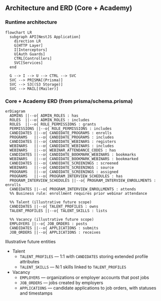 ## Architecture and ERD (Core + Academy)

### Runtime architecture

```mermaid
flowchart LR
  subgraph API[NestJS Application]
    direction LR
    G[HTTP Layer]
    I[Interceptors]
    U[Auth Guards]
    CTRL[Controllers]
    SVC[Services]
  end

  G --> I --> U --> CTRL --> SVC
  SVC --> PRISMA[(Prisma)]
  SVC --> S3[(S3 Storage)]
  SVC --> MAIL[(Mailer)]
```

### Core + Academy ERD (from prisma/schema.prisma)

```mermaid
erDiagram
  ADMINS ||--o{ ADMIN_ROLES : has
  ROLES  ||--o{ ADMIN_ROLES : includes
  ROLES  ||--o{ ROLE_PERMISSIONS : grants
  PERMISSIONS ||--o{ ROLE_PERMISSIONS : includes
  CANDIDATES ||--o{ CANDIDATE_PROGRAMS : enrolls
  PROGRAMS   ||--o{ CANDIDATE_PROGRAMS : includes
  CANDIDATES ||--o{ CANDIDATE_WEBINARS : registers
  WEBINARS   ||--o{ CANDIDATE_WEBINARS : includes
  WEBINARS   ||--o{ WEBINAR_ATTENDANCE_CODES : has
  CANDIDATES ||--o{ CANDIDATE_BOOKMARK_WEBINARS : bookmarks
  WEBINARS   ||--o{ CANDIDATE_BOOKMARK_WEBINARS : bookmarked
  CANDIDATES ||--o{ CANDIDATE_SCREENINGS : screened
  WEBINARS   ||--o{ CANDIDATE_SCREENINGS : source
  PROGRAMS   ||--o{ CANDIDATE_SCREENINGS : assigned
  PROGRAMS   ||--o{ PROGRAM_INTERVIEW_SCHEDULES : has
  PROGRAM_INTERVIEW_SCHEDULES ||--o{ PROGRAM_INTERVIEW_ENROLLMENTS : enrolls
  CANDIDATES ||--o{ PROGRAM_INTERVIEW_ENROLLMENTS : attends
  %% Business rule: enrollment requires prior webinar attendance

  %% Talent (illustrative future scope)
  CANDIDATES ||--o{ TALENT_PROFILES : owns
  TALENT_PROFILES ||--o{ TALENT_SKILLS : lists

  %% Vacancy (illustrative future scope)
  EMPLOYERS ||--o{ JOB_ORDERS : posts
  CANDIDATES ||--o{ APPLICATIONS : submits
  JOB_ORDERS ||--o{ APPLICATIONS : receives
```

Illustrative future entities

- Talent
  - `TALENT_PROFILES` — 1:1 with `CANDIDATES` storing extended profile attributes
  - `TALENT_SKILLS` — N:1 skills linked to `TALENT_PROFILES`
- Vacancy
  - `EMPLOYERS` — organizations or employer accounts that post jobs
  - `JOB_ORDERS` — jobs created by employers
  - `APPLICATIONS` — candidate applications to job orders, with statuses and timestamps



